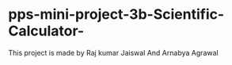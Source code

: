 # pps-mini-project-3b-Scientific-Calculator-
This project is made by Raj kumar Jaiswal And Arnabya Agrawal
